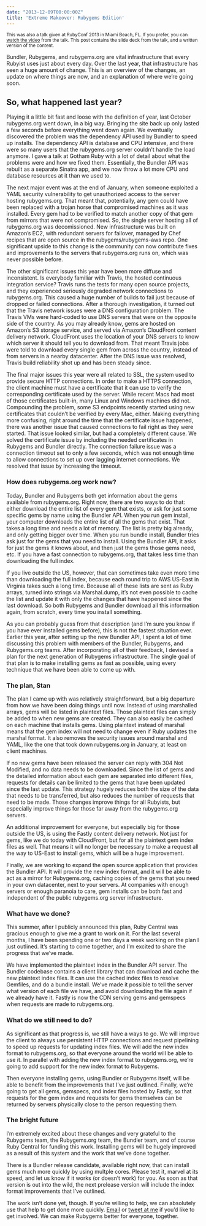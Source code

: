 ```yaml
---
date: "2013-12-09T00:00:00Z"
title: 'Extreme Makeover: Rubygems Edition'
---
```


<small>This was also a talk given at RubyConf 2013 in Miami Beach, FL. If you prefer, you can [watch the video](http://www.confreaks.com/videos/2885-rubyconf2013-extreme-makeover-rubygems-edition) from the talk. This post contains the slide deck from the talk, and a written version of the content.</small>

<script async class="speakerdeck-embed" data-id="5951b48031690131904d529dfbcfdd99" data-ratio="1.33333333333333" src="//speakerdeck.com/assets/embed.js"></script>

Bundler, Rubygems, and rubygems.org are vital infrastructure that every Rubyist uses just about every day. Over the last year, that infrastructure has seen a huge amount of change. This is an overview of the changes, an update on where things are now, and an explanation of where we’re going soon.

## So, what happened last year?

Playing it a little bit fast and loose with the definition of year, last October rubygems.org went down, in a big way. Bringing the site back up only lasted a few seconds before everything went down again. We eventually discovered the problem was the dependency API used by Bundler to speed up installs. The dependency API is database and CPU intensive, and there were so many users that the rubygems.org server couldn’t handle the load anymore. I gave a talk at Gotham Ruby with a lot of detail about what the problems were and how we fixed them. Essentially, the Bundler API was rebuilt as a separate Sinatra app, and we now throw a lot more CPU and database resources at it than we used to.

The next major event was at the end of January, when someone exploited a YAML security vulnerability to get unauthorized access to the server hosting rubygems.org. That meant that, potentially, any gem could have been replaced with a trojan horse that compromised machines as it was installed. Every gem had to be verified to match another copy of that gem from mirrors that were not compromised. So, the single server hosting all of rubygems.org was decomissioned. New infrastructure was built on Amazon’s EC2, with redundant servers for failover, managed by Chef recipes that are open source in the rubygems/rubygems-aws repo. One significant upside to this change is the community can now contribute fixes and improvements to the servers that rubygems.org runs on, which was never possible before.

The other significant issues this year have been more diffuse and inconsistent. Is everybody familiar with Travis, the hosted continuous integration service? Travis runs the tests for many open source projects, and they experienced seriously degraded network connections to rubygems.org. This caused a huge number of builds to fail just because of dropped or failed connections. After a thorough investigation, it turned out that the Travis network issues were a DNS configuration problem. The Travis VMs were hard-coded to use DNS servers that were on the opposite side of the country. As you may already know, gems are hosted on Amazon’s S3 storage service, and served via Amazon’s CloudFront content delivery network. CloudFront uses the location of your DNS servers to know which server it should tell you to download from. That meant Travis jobs were told to download every single gem from across the country, instead of from servers in a nearby datacenter. After the DNS issue was resolved, Travis build reliability shot up and has been steady since.

The final major issues this year were all related to SSL, the system used to provide secure HTTP connections. In order to make a HTTPS connection, the client machine must have a certificate that it can use to verify the corresponding certificate used by the server. While recent Macs had most of those certificates built-in, many Linux and Windows machines did not. Compounding the problem, some S3 endpoints recently started using new certificates that couldn’t be verified by every Mac, either. Making everything more confusing, right around the time that the certificate issue happened, there was another issue that caused connections to fail right as they were started. That issue looked similar, but had a completely different cause. We solved the certificate issue by including the needed certificates in Rubygems and Bundler directly. The connection failure issue was a connection timeout set to only a few seconds, which was not enough time to allow connections to set up over lagging internet connections. We resolved that issue by Increasing the timeout.

### How does rubygems.org work now?

Today, Bundler and Rubygems both get information about the gems available from rubygems.org. Right now, there are two ways to do that: either download the entire list of every gem that exists, or ask for just some specific gems by name using the Bundler API. When you run gem install, your computer downloads the entire list of all the gems that exist. That takes a long time and needs a lot of memory. The list is pretty big already, and only getting bigger over time. When you run bundle install, Bundler tries ask just for the gems that you need to install. Using the Bundler API, it asks for just the gems it knows about, and then just the gems those gems need, etc. If you have a fast connection to rubygems.org, that takes less time than downloading the full index.

If you live outside the US, however, that can sometimes take even more time than downloading the full index, because each round trip to AWS US-East in Virginia takes such a long time. Because all of these lists are sent as Ruby arrays, turned into strings via Marshal.dump, it’s not even possible to cache the list and update it with only the changes that have happened since the last download. So both Rubygems and Bundler download all this information again, from scratch, every time you install something.

As you can probably guess from that description (and I’m sure you know if you have ever installed gems before), this is not the fastest situation ever. Earlier this year, after setting up the new Bundler API, I spent a lot of time discussing this problem with members of the Bundler, Rubygems, and Rubygems.org teams. After incorporating all of their feedback, I devised a plan for the next generation of Rubygems infrastructure. The single goal of that plan is to make installing gems as fast as possible, using every technique that we have been able to come up with.

### The plan, Stan

The plan I came up with was relatively straightforward, but a big departure from how we have been doing things until now. Instead of using marshalled arrays, gems will be listed in plaintext files. Those plaintext files can simply be added to when new gems are created. They can also easily be cached on each machine that installs gems. Using plaintext instead of marshal means that the gem index will not need to change even if Ruby updates the marshal format. It also removes the security issues around marshal and YAML, like the one that took down rubygems.org in January, at least on client machines.

If no new gems have been released the server can reply with 304 Not Modified, and no data needs to be downloaded. Since the list of gems and the detailed information about each gem are separated into different files, requests for details can be limited to the gems that have been updated since the last update. This strategy hugely reduces both the size of the data that needs to be transferred, but also reduces the number of requests that need to be made. Those changes improve things for all Rubyists, but especially improve things for those far away from the rubygems.org servers.

An additional improvement for everyone, but especially big for those outside the US, is using the Fastly content delivery network. Not just for gems, like we do today with CloudFront, but for all the plaintext gem index files as well. That means it will no longer be necessary to make a request all the way to US-East to install gems, which will be a huge improvement.

Finally, we are working to expand the open source application that provides the Bundler API. It will provide the new index format, and it will be able to act as a mirror for Rubygems.org, caching copies of the gems that you need in your own datacenter, next to your servers. At companies with enough servers or enough paranoia to care, gem installs can be both fast and independent of the public rubygems.org server infrastructure.

### What have we done?

This summer, after I publicly announced this plan, Ruby Central was gracious enough to give me a grant to work on it. For the last several months, I have been spending one or two days a week working on the plan I just outlined. It’s starting to come together, and I’m excited to share the progress that we’ve made.

We have implemented the plaintext index in the Bundler API server. The Bundler codebase contains a client library that can download and cache the new plaintext index files. It can use the cached index files to resolve Gemfiles, and do a bundle install. We’ve made it possible to tell the server what version of each file we have, and avoid downloading the file again if we already have it. Fastly is now the CDN serving gems and gemspecs when requests are made to rubygems.org.

### What do we still need to do?

As significant as that progress is, we still have a ways to go. We will improve the client to always use persistent HTTP connections and request pipelining to speed up requests for updating index files. We will add the new index format to rubygems.org, so that everyone around the world will be able to use it. In parallel with adding the new index format to rubygems.org, we’re going to add support for the new index format to Rubygems.

Then everyone installing gems, using Bundler or Rubygems itself, will be able to benefit from the improvements that I’ve just outlined. Finally, we’re going to get all gems, gemspecs, and index files hosted by Fastly, so that requests for the gem index and requests for gems themselves can be returned by servers physically close to the person requesting them.

### The bright future

I’m extremely excited about these changes and very grateful to the Rubygems team, the Rubygems.org team, the Bundler team, and of course Ruby Central for funding this work. Installing gems will be hugely improved as a result of this system and the work that we’ve done together.

There is a Bundler release candidate, available right now, that can install gems much more quickly by using multple cores. Please test it, marvel at its speed, and let us know if it works (or doesn’t work) for you. As soon as that version is out into the wild, the next prelease version will include the index format improvements that I’ve outlined.

The work isn’t done yet, though. If you’re willing to help, we can absolutely use that help to get done more quickly. [Email](mailto:andre@arko.net) or [tweet at me](http://twitter.com/indirect) if you’d like to get involved. We can make Rubygems better for everyone, together.
